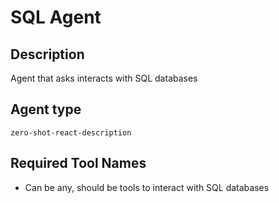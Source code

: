 # SQL Agent

## Description

Agent that asks interacts with SQL databases

## Agent type

`zero-shot-react-description`

## Required Tool Names

- Can be any, should be tools to interact with SQL databases
